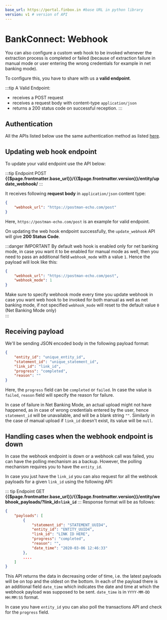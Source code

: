 ```yaml
---
base_url: https://portal.finbox.in #base URL in python library
version: v1 # version of API
---
```


# BankConnect: Webhook
You can also configure a custom web hook to be invoked whenever the extraction process is completed or failed (because of extraction failure in manual mode or user entering the wrong credentials for example in net banking mode).

To configure this, you have to share with us a **valid endpoint**.

:::tip A Valid Endpoint:
- receives a POST request
- receives a request body with content-type `application/json`
- returns a 200 status code on successful reception.
:::

## Authentication

All the APIs listed below use the same authentication method as listed [here](/bank-connect/rest-api.html#authentication).

## Updating web hook endpoint
To update your valid endpoint use the API below:

:::tip Endpoint
POST **{{$page.frontmatter.base_url}}/{{$page.frontmatter.version}}/entity/update_webhook/**
:::

It receives following **request body** in `application/json` content type:
```json
{
    "webhook_url": "https://postman-echo.com/post"
}
```
Here, `https://postman-echo.com/post` is an example for valid endpoint.

On updating the web hook endpoint successfully, the `update_webhook` API will give **200 Status Code**.

:::danger IMPORTANT
By default web hook is enabled only for net banking mode, in case you want it to be enabled for manual mode as well, then you need to pass an additional field `webhook_mode` with a value `1`. Hence the payload will look like this:
```json
{
    "webhook_url": "https://postman-echo.com/post",
    "webhook_mode": 1
}
```
Make sure to specify webhook mode every time you update webhook in case you want web hook to be invoked for both manual as well as net banking mode, if not specified `webhook_mode` will reset to the default value `0` (Net Banking Mode only)  
:::


## Receiving payload
We'll be sending JSON encoded body in the following payload format:
```json
{
    "entity_id": "unique_entity_id",
    "statement_id": "unique_statement_id",
    "link_id": "link_id",
    "progress": "completed",
    "reason": ""
}
```

Here, the `progress` field can be `completed` or `failed`. In case the value is `failed`, `reason` field will specify the reason for failure.

In case of failure in Net Banking Mode, an actual upload might not have happened, as in case of wrong credentials entered by the user, hence `statement_id` will be unavailable, and will be a blank string `""`. Similarly in the case of manual upload if `link_id` doesn't exist, its value will be `null`.

## Handling cases when the webhook endpoint is down
In case the webhook endpoint is down or a webhook call was failed, you can have the polling mechanism as a backup. However, the polling mechanism requires you to have the `entity_id`. 

In case you just have the `link_id` you can also request for all the webhook payloads for a given `link_id` using the following API:

::: tip Endpoint
GET **{{$page.frontmatter.base_url}}/{{$page.frontmatter.version}}/entity/webhook_payloads/?link_id=`link_id`**
:::
Response format will be as follows:
```json
{
    "payloads": [
        {
            "statement_id": "STATEMENT_UUID4",
            "entity_id": "ENTITY_UUID4",
            "link_id": "LINK ID HERE",
            "progress": "completed",
            "reason": "",
            "date_time": "2020-03-06 12:46:33"
        },
        ....
    ]
}
```

This API returns the data in decreasing order of time, i.e. the latest payloads will be on top and the oldest on the bottom. In each of the payload there is an additional field `date_time` which indicates the date and time at which the webhook payload was supposed to be sent. `date_time` is in `YYYY-MM-DD HH:MM:SS` format.

In case you have `entity_id` you can also poll the transactions API and check for the `progress` field.